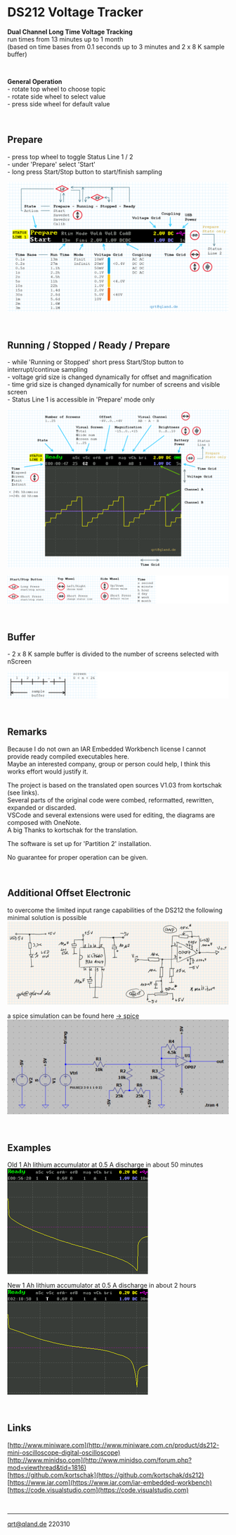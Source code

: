 # DS212 Voltage Tracker
**Dual Channel Long Time Voltage Tracking**  
run times from 13 minutes up to 1 month  
(based on time bases from 0.1 seconds up to 3 minutes and 2 x 8 K sample buffer)

<br>

**General Operation**  
\- rotate top wheel to choose topic  
\- rotate side wheel to select value  
\- press side wheel for default value

<br>

## Prepare
\- press top wheel to toggle Status Line 1 / 2  
\- under 'Prepare' select 'Start'  
\- long press Start/Stop button to start/finish sampling

![status 1](images/status1.png)

<br>

## Running / Stopped / Ready / Prepare
\- while 'Running or Stopped' short press Start/Stop button to interrupt/continue sampling  
\- voltage grid size is changed dynamically for offset and magnification  
\- time grid size is changed dynamically for number of screens and visible screen  
\- Status Line 1 is accessible in 'Prepare' mode only

![status 2](images/status2.png)

![legend](images/legend.png)

<br>

## Buffer
\- 2 x 8 K sample buffer is divided to the number of screens selected with nScreen

![status 1](images/buffer.png)

<br>

## Remarks
Because I do not own an IAR Embedded Workbench license I cannot provide ready compiled executables here.  
Maybe an interested company, group or person could help, I think this works effort would justify it.

The project is based on the translated open sources V1.03 from kortschak (see links).  
Several parts of the original code were combed, reformatted, rewritten, expanded or discarded.  
VSCode and several extensions were used for editing, the diagrams are composed with OneNote.  
A big Thanks to kortschak for the translation.

The software is set up for 'Partition 2' installation.

No guarantee for proper operation can be given.

<br>

## Additional Offset Electronic
to overcome the limited input range capabilities of the DS212 the following minimal solution is possible  
<img src="images/offset_schematic.png" width=640>  

a spice simulation can be found here [-> spice](spice)  
<img src="images/offset_spice.png" width=640>

<br>

## Examples
Old 1 Ah lithium accumulator at 0.5 A discharge in about 50 minutes  
<img src="images/dis_old.bmp">  

New 1 Ah lithium accumulator at 0.5 A discharge in about 2 hours  
<img src="images/dis_new.bmp">  

<br>

## Links
[http://www.miniware.com](http://www.miniware.com.cn/product/ds212-mini-oscilloscope-digital-oscilloscope)  
[http://www.minidso.com](http://www.minidso.com/forum.php?mod=viewthread&tid=1816)  
[https://github.com/kortschak](https://github.com/kortschak/ds212)  
[https://www.iar.com](https://www.iar.com/iar-embedded-workbench)  
[https://code.visualstudio.com](https://code.visualstudio.com)

<br>

---

[qrt@qland.de](mailto:qrt@qland.de) 220310
